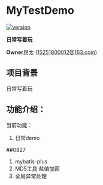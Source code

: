 # MyTestDemo
[![version][version-badge]][CHANGELOG] 


**日常写着玩**

**Owner**昂太 (15251800012@163.com)
  

## 项目背景
 日常写着玩
 
 
## 功能介绍： 
当前功能： 
1. 日常demo


##0827 
1. mybatis-plus
2. MD5工具 盐值加密
3. 全局异常处理

[CHANGELOG]: ./CHANGELOG.md
[version-badge]: https://img.shields.io/badge/version-1.1.6-blue.svg





